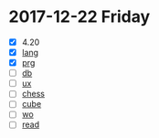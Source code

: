 
2017-12-22 Friday
======

- [x] 4.20
- [x] [lang](https://github.com/ttltrk/ELSE/blob/master/LAN/ENG/LAN.MD) 
- [x] [prg](https://github.com/ttltrk/PRG)
- [ ] [db](https://github.com/ttltrk/DB)
- [ ] [ux](https://github.com/ttltrk/ELSE/tree/master/SHELL)
- [ ] [chess](https://github.com/ttltrk/ELSE/blob/master/CHESS/CHESS.MD)
- [ ] [cube](https://github.com/ttltrk/ELSE/blob/master/CUBE/CUBE.MD)
- [ ] [wo](https://github.com/ttltrk/ELSE/blob/master/PWR/PWR.MD)
- [ ] [read](https://github.com/ttltrk/BKS/blob/master/README.MD)

